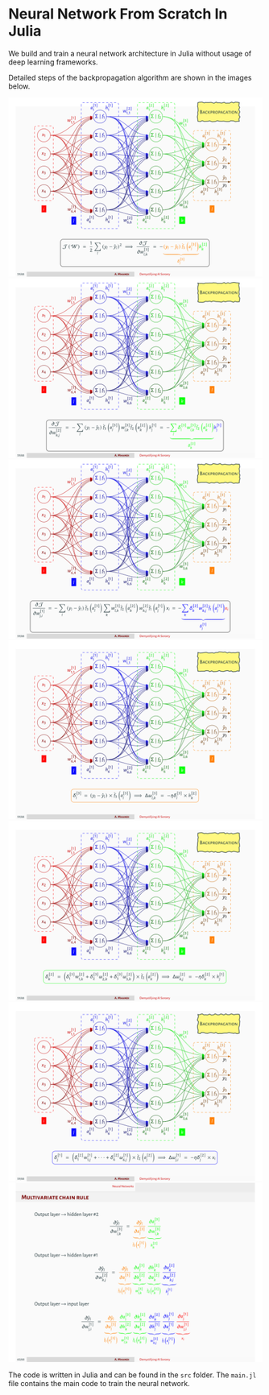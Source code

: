 # Neural Network From Scratch In Julia
We build and train a neural network architecture in Julia without usage of deep learning frameworks.

Detailed steps of the backpropagation algorithm are shown in the images below.

![BackProp](./Images/backprop-1.png)
![BackProp](./Images/backprop-2.png)
![BackProp](./Images/backprop-3.png)
![BackProp](./Images/backprop-4.png)
![BackProp](./Images/backprop-5.png)
![BackProp](./Images/backprop-6.png)
![BackProp](./Images/backprop-7.png)

The code is written in Julia and can be found in the `src` folder. The `main.jl` file contains the main code to train the neural network.